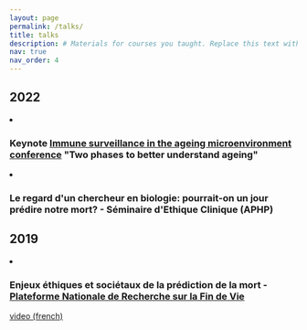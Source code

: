 ```yaml
---
layout: page
permalink: /talks/
title: talks
description: # Materials for courses you taught. Replace this text with your description.
nav: true
nav_order: 4
---
```

<div class="publications">
<h2 class="year">2022</h2>
<li><p><h3>Keynote <a href="https://www.immunology.org/events/immune-surveillance-in-the-ageing-microenvironment">Immune surveillance in the ageing microenvironment conference</a> "Two phases to better understand ageing"</h3></li>
<li><p><h3>Le regard d'un chercheur en biologie: pourrait-on un jour prédire notre mort? - Séminaire d'Ethique Clinique (APHP) </h3></li>
 
<h2 class="year">2019</h2>
<li><p><h3>Enjeux éthiques et sociétaux de la prédiction de la mort - <a href = "https://www.plateforme-recherche-findevie.fr/">Plateforme Nationale de Recherche sur la Fin de Vie </a> </h3></li>
<p><a href="https://www.youtube.com/watch?v=AA60A5vhMeU&ab_channel=PlateformeRecherchefindevie ">video (french) </a>


 